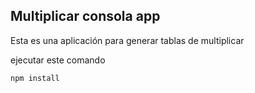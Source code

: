 ## Multiplicar consola app

Esta es una aplicación para generar tablas de multiplicar

ejecutar este comando 

```
npm install
```